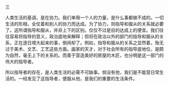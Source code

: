 三

  

人类生活的基调，是在协力。我们单用一个人的力量，是什么事都做不成的。一切生活的形相，全仗着和别人的协力而达成。为了协力，则指导和服从的关系就必要了。这所谓指导和服从，并非上下的区别。仅仅不过是目的达成上的便宜。我们往往容易将指导的意义，政治底地来解释；但将在政治以外的部门的指导和服从的关系，正在逐日增大起来的事，倒闲却了。例如，指导和服从的关系之显然着，殆无过于美术、文艺、工艺这些方面。画家的天才，对于社会所有的指导底地位，是颇为自然，毫无上下的关系的。而善于营造美好的房屋的木匠，也分明是这一部门的伟大的指导者。

所以指导者的存在，是人类生活的必需不可缺事。倘没有他，我们是不能营日常生活的。一经发见了这指导者，便服从他，是我们的重要的生活条件。